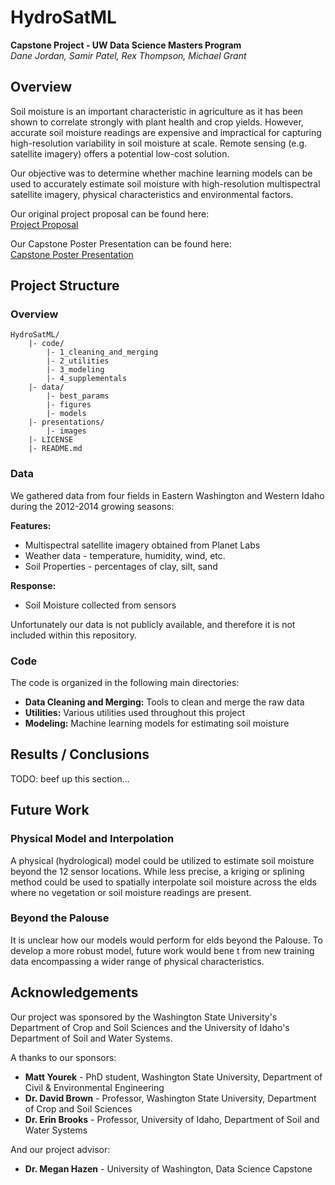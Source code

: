 # HydroSatML
**Capstone Project - UW Data Science Masters Program**  
*Dane Jordan, Samir Patel, Rex Thompson, Michael Grant*

## Overview

Soil moisture is an important characteristic in agriculture as it has been shown to correlate strongly with plant health and crop yields. However, accurate soil moisture readings are expensive and impractical for capturing high-resolution variability in soil moisture at scale. Remote sensing (e.g. satellite imagery) offers a potential low-cost solution.

Our objective was to determine whether machine learning models can be used to accurately estimate soil moisture with high-resolution multispectral satellite imagery, physical characteristics and environmental factors.

Our original project proposal can be found here:  
[Project Proposal](presentations/HydroSatML_Proposal.pdf)

Our Capstone Poster Presentation can be found here:  
[Capstone Poster Presentation](presentations/images/MSDS_Capstone_Poster_FINAL.png)

## Project Structure

### Overview

```
HydroSatML/
	|- code/
		|- 1_cleaning_and_merging
		|- 2_utilities
		|- 3_modeling
		|- 4_supplementals
	|- data/
		|- best_params
		|- figures
		|- models
	|- presentations/
		|- images
	|- LICENSE
	|- README.md
```

### Data

We gathered data from four fields in Eastern Washington and Western Idaho during the 2012-2014 growing seasons:

**Features:**
 * Multispectral satellite imagery obtained from Planet Labs
 * Weather data - temperature, humidity, wind, etc.
 * Soil Properties - percentages of clay, silt, sand

**Response:**
 * Soil Moisture collected from sensors

Unfortunately our data is not publicly available, and therefore it is not included within this repository.

### Code

The code is organized in the following main directories:

* **Data Cleaning and Merging:** Tools to clean and merge the raw data
* **Utilities:** Various utilities used throughout this project
* **Modeling:** Machine learning models for estimating soil moisture

## Results / Conclusions

TODO: beef up this section...

## Future Work

### Physical Model and Interpolation

A physical (hydrological) model could be utilized to estimate soil moisture beyond the 12 sensor locations. While less precise, a kriging or splining method could be used to spatially interpolate soil moisture across the  elds where no vegetation or soil moisture readings are present.

### Beyond the Palouse

It is unclear how our models would perform for  elds beyond the Palouse. To develop a more robust model, future work would bene t from new training data encompassing a wider range of physical characteristics.

## Acknowledgements

Our project was sponsored by the Washington State University's Department of Crop and Soil Sciences and the University of Idaho's Department of Soil and Water Systems.

A thanks to our sponsors:

- **Matt Yourek** - PhD student, Washington State University, Department of Civil & Environmental Engineering
- **Dr. David Brown** - Professor, Washington State University, Department of Crop and Soil Sciences
- **Dr. Erin Brooks** - Professor, University of Idaho, Department of Soil and Water Systems  

And our project advisor:
- **Dr. Megan Hazen** - University of Washington, Data Science Capstone





